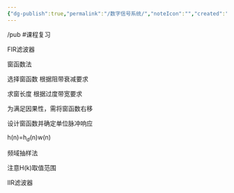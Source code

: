```yaml
---
{"dg-publish":true,"permalink":"/数字信号系统/","noteIcon":"","created":"2023-12-22T16:21:25.048+08:00","updated":"2023-12-24T16:46:25.888+08:00"}
---
```


/pub
#课程复习 

FIR滤波器

窗函数法

选择窗函数 根据阻带衰减要求

求窗长度 根据过度带宽要求

为满足因果性，需将窗函数右移

设计窗函数并确定单位脉冲响应

h(n)=h$_d$(n)w(n)

频域抽样法

注意H(k)取值范围

IIR滤波器

